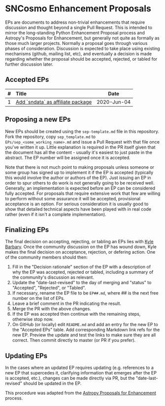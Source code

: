 # SNCosmo Enhancement Proposals

EPs are documents to address non-trivial enhancements that require discussion and thought 
beyond a single Pull Request. This is intended to mirror the long-standing Python Enhancement 
Proposal process and Astropy's Proposals for Enhancement, but generally not quite as
formally as those much larger projects. Normally a proposal goes through various phases of 
consideration. Discussion is expected to take place using existing mechanisms (github, mailing 
list, etc), and eventually a decision is made regarding whether the proposal should be accepted, 
rejected, or tabled for further discussion later.

## Accepted EPs

| #    | Title                                                        | Date        |
| ---- | :----------------------------------------------------------- | ----------- |
| 1    | [Add \`sndata\` as affiliate package](EPs/sep_add_sndata_affil.md) | 2020-Jun-04 |

## Proposing a new EPs

New EPs should be created using the `sep-template.md` file in this repository. Fork the repository, 
copy `sep_template.md` to `EPs/sep_<some_working_name>.md` and issue a Pull Request with that file 
once you've written it up. Little explanation is required in the PR itself given that the document 
has all the content - usually it's easiest to just paste in the abstract. The EP number will be 
assigned once it is accepted.

Note that there is not much point to making proposals unless someone or some group has signed up to 
implement it if the EP is accepted (typically this would involve the author or authors of the EP). 
Just issuing an EP in order to spur others to do work is not generally going to be received well. 
Generally, an implementation is expected before an EP can be considered fully accepted. For proposals 
that require extensive work that few are willing to perform without some assurance it will be accepted, 
provisional acceptance is an option. For serious consideration it is usually good to show that detailed 
technical aspects have been played with in real code rather (even if it isn't a complete implementation).


## Finalizing EPs

The final decision on accepting, rejecting, or tabling an EPs lies with [Kyle Barbary](https://github.com/kbarbary). 
Once the community discussion on the EP has wound down, Kyle makes the
final decision on acceptance, rejection, or defering action. One of the community members should then:

1. Fill in the "Decision rationale" section of the EP with a description of why
   the EP was accepted, rejected or tabled, including a summary of the community's
   discussion as relevant.
2. Update the "date-last-revised" to the day of merging and "status" to
   "Accepted", "Rejected", or "Tabled".
3. If necessary, rename the EP file to be ``EP##.md``, where ## is the next
   free number on the list of EPs.
3. Leave a brief comment in the PR indicating the result.
3. Merge the PR with the above changes.
3. If the EP was accepted then continue with the remaining steps, otherwise stop now.
3. On GitHub (or locally) edit ``README.md`` and add an entry for the new EP to the
   "Accepted EPs" table. Add
   corresponding Markdown link refs for the new EP. Preview
   the update and test the links to make sure they are all correct. Then commit
   directly to master (or PR if you prefer).


## Updating EPs

In the cases where an updated EP requires updating (e.g. references to a new EP that 
supercedes it, clarifying information that emerges after the EP is accepted, etc.), changes 
can be made directly via PR, but the "date-last-revised" should be updated in the EP.


This procedure was adapted from the [Astropy Proposals for Enhancement](https://github.com/astropy/astropy-APEs)
process.
